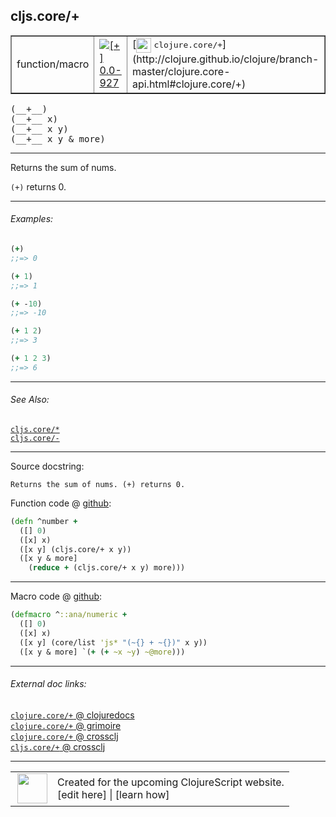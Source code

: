 ## cljs.core/+



 <table border="1">
<tr>
<td>function/macro</td>
<td><a href="https://github.com/cljsinfo/cljs-api-docs/tree/0.0-927"><img valign="middle" alt="[+] 0.0-927" title="Added in 0.0-927" src="https://img.shields.io/badge/+-0.0--927-lightgrey.svg"></a> </td>
<td>
[<img height="24px" valign="middle" src="http://i.imgur.com/1GjPKvB.png"> <samp>clojure.core/+</samp>](http://clojure.github.io/clojure/branch-master/clojure.core-api.html#clojure.core/+)
</td>
</tr>
</table>


 <samp>
(__+__)<br>
</samp>
 <samp>
(__+__ x)<br>
</samp>
 <samp>
(__+__ x y)<br>
</samp>
 <samp>
(__+__ x y & more)<br>
</samp>

---

Returns the sum of nums.

`(+)` returns 0.



---

###### Examples:

```clj
(+)
;;=> 0

(+ 1)
;;=> 1

(+ -10)
;;=> -10

(+ 1 2)
;;=> 3

(+ 1 2 3)
;;=> 6
```



---

###### See Also:

[`cljs.core/*`](../cljs.core/STAR.md)<br>
[`cljs.core/-`](../cljs.core/-.md)<br>

---


Source docstring:

```
Returns the sum of nums. (+) returns 0.
```


Function code @ [github](https://github.com/clojure/clojurescript/blob/r2227/src/cljs/cljs/core.cljs#L1458-L1464):

```clj
(defn ^number +
  ([] 0)
  ([x] x)
  ([x y] (cljs.core/+ x y))
  ([x y & more]
    (reduce + (cljs.core/+ x y) more)))
```

<!--
Repo - tag - source tree - lines:

 <pre>
clojurescript @ r2227
└── src
    └── cljs
        └── cljs
            └── <ins>[core.cljs:1458-1464](https://github.com/clojure/clojurescript/blob/r2227/src/cljs/cljs/core.cljs#L1458-L1464)</ins>
</pre>

-->

---

Macro code @ [github](https://github.com/clojure/clojurescript/blob/r2227/src/clj/cljs/core.clj#L365-L369):

```clj
(defmacro ^::ana/numeric +
  ([] 0)
  ([x] x)
  ([x y] (core/list 'js* "(~{} + ~{})" x y))
  ([x y & more] `(+ (+ ~x ~y) ~@more)))
```

<!--
Repo - tag - source tree - lines:

 <pre>
clojurescript @ r2227
└── src
    └── clj
        └── cljs
            └── <ins>[core.clj:365-369](https://github.com/clojure/clojurescript/blob/r2227/src/clj/cljs/core.clj#L365-L369)</ins>
</pre>
-->

---


###### External doc links:

[`clojure.core/+` @ clojuredocs](http://clojuredocs.org/clojure.core/+)<br>
[`clojure.core/+` @ grimoire](http://conj.io/store/v1/org.clojure/clojure/1.7.0-beta3/clj/clojure.core/%2B/)<br>
[`clojure.core/+` @ crossclj](http://crossclj.info/fun/clojure.core/%2B.html)<br>
[`cljs.core/+` @ crossclj](http://crossclj.info/fun/cljs.core.cljs/%2B.html)<br>

---

 <table>
<tr><td>
<img valign="middle" align="right" width="48px" src="http://i.imgur.com/Hi20huC.png">
</td><td>
Created for the upcoming ClojureScript website.<br>
[edit here] | [learn how]
</td></tr></table>

[edit here]:https://github.com/cljsinfo/cljs-api-docs/blob/master/cljsdoc/cljs.core/PLUS.cljsdoc
[learn how]:https://github.com/cljsinfo/cljs-api-docs/wiki/cljsdoc-files

<!--

This information was too distracting to show to readers, but I'll leave it
commented here since it is helpful to:

- pretty-print the data used to generate this document
- and show how to retrieve that data



The API data for this symbol:

```clj
{:description "Returns the sum of nums.\n\n`(+)` returns 0.",
 :return-type number,
 :ns "cljs.core",
 :name "+",
 :signature ["[]" "[x]" "[x y]" "[x y & more]"],
 :history [["+" "0.0-927"]],
 :type "function/macro",
 :related ["cljs.core/*" "cljs.core/-"],
 :full-name-encode "cljs.core/PLUS",
 :source {:code "(defn ^number +\n  ([] 0)\n  ([x] x)\n  ([x y] (cljs.core/+ x y))\n  ([x y & more]\n    (reduce + (cljs.core/+ x y) more)))",
          :title "Function code",
          :repo "clojurescript",
          :tag "r2227",
          :filename "src/cljs/cljs/core.cljs",
          :lines [1458 1464]},
 :extra-sources [{:code "(defmacro ^::ana/numeric +\n  ([] 0)\n  ([x] x)\n  ([x y] (core/list 'js* \"(~{} + ~{})\" x y))\n  ([x y & more] `(+ (+ ~x ~y) ~@more)))",
                  :title "Macro code",
                  :repo "clojurescript",
                  :tag "r2227",
                  :filename "src/clj/cljs/core.clj",
                  :lines [365 369]}],
 :examples [{:id "650668",
             :content "```clj\n(+)\n;;=> 0\n\n(+ 1)\n;;=> 1\n\n(+ -10)\n;;=> -10\n\n(+ 1 2)\n;;=> 3\n\n(+ 1 2 3)\n;;=> 6\n```"}],
 :full-name "cljs.core/+",
 :clj-symbol "clojure.core/+",
 :docstring "Returns the sum of nums. (+) returns 0."}

```

Retrieve the API data for this symbol:

```clj
;; from Clojure REPL
(require '[clojure.edn :as edn])
(-> (slurp "https://raw.githubusercontent.com/cljsinfo/cljs-api-docs/catalog/cljs-api.edn")
    (edn/read-string)
    (get-in [:symbols "cljs.core/+"]))
```

-->
